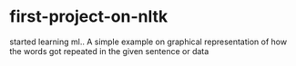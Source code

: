 # first-project-on-nltk
started learning ml..
 A simple example on graphical representation of how the words got repeated in the given sentence or data
